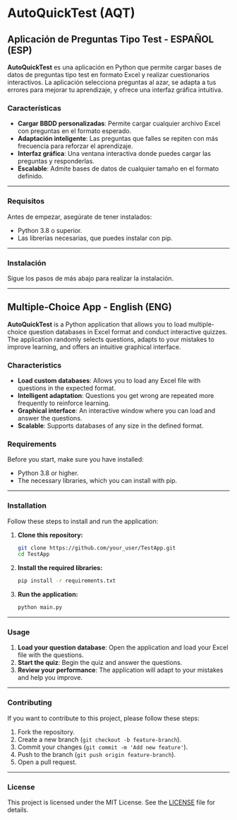 # AutoQuickTest (AQT) 

## **Aplicación de Preguntas Tipo Test - ESPAÑOL (ESP)**

**AutoQuickTest** es una aplicación en Python que permite cargar bases de datos de preguntas tipo test en formato Excel y realizar cuestionarios interactivos. La aplicación selecciona preguntas al azar, se adapta a tus errores para mejorar tu aprendizaje, y ofrece una interfaz gráfica intuitiva.
 

### Características

- **Cargar BBDD personalizadas**: Permite cargar cualquier archivo Excel con preguntas en el formato esperado.
- **Adaptación inteligente**: Las preguntas que falles se repiten con más frecuencia para reforzar el aprendizaje.
- **Interfaz gráfica**: Una ventana interactiva donde puedes cargar las preguntas y responderlas.
- **Escalable**: Admite bases de datos de cualquier tamaño en el formato definido.

---

### Requisitos

Antes de empezar, asegúrate de tener instalados:

- Python 3.8 o superior.
- Las librerías necesarias, que puedes instalar con pip.

---

### Instalación

Sigue los pasos de más abajo para realizar la instalación.

---

## **Multiple-Choice App - English (ENG)**

**AutoQuickTest** is a Python application that allows you to load multiple-choice question databases in Excel format and conduct interactive quizzes. The application randomly selects questions, adapts to your mistakes to improve learning, and offers an intuitive graphical interface.

### Characteristics

- **Load custom databases**: Allows you to load any Excel file with questions in the expected format.
- **Intelligent adaptation**: Questions you get wrong are repeated more frequently to reinforce learning.
- **Graphical interface**: An interactive window where you can load and answer the questions.
- **Scalable**: Supports databases of any size in the defined format.

### Requirements

Before you start, make sure you have installed:

- Python 3.8 or higher.
- The necessary libraries, which you can install with pip.

---

### Installation

Follow these steps to install and run the application:

1. **Clone this repository:**
   ```bash
   git clone https://github.com/your_user/TestApp.git
   cd TestApp
   ```

2. **Install the required libraries:**
   ```bash
   pip install -r requirements.txt
   ```

3. **Run the application:**
   ```bash
   python main.py
   ```

---

### Usage

1. **Load your question database**: Open the application and load your Excel file with the questions.
2. **Start the quiz**: Begin the quiz and answer the questions.
3. **Review your performance**: The application will adapt to your mistakes and help you improve.

---

### Contributing

If you want to contribute to this project, please follow these steps:

1. Fork the repository.
2. Create a new branch (`git checkout -b feature-branch`).
3. Commit your changes (`git commit -m 'Add new feature'`).
4. Push to the branch (`git push origin feature-branch`).
5. Open a pull request.

---

### License

This project is licensed under the MIT License. See the [LICENSE](LICENSE) file for details.
